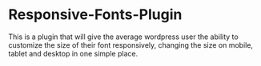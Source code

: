 # Responsive-Fonts-Plugin
This is a plugin that will give the average wordpress user the ability to customize the size of their font responsively, changing the size on mobile, tablet and desktop in one simple place.
